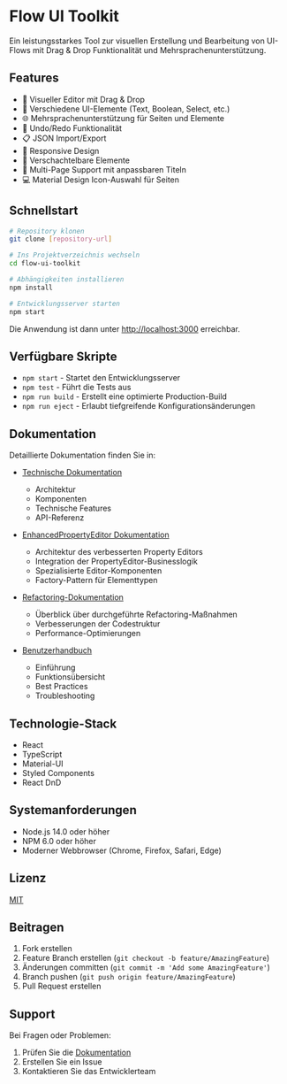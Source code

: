 # Flow UI Toolkit

Ein leistungsstarkes Tool zur visuellen Erstellung und Bearbeitung von UI-Flows mit Drag & Drop Funktionalität und Mehrsprachenunterstützung.

## Features

- 🎨 Visueller Editor mit Drag & Drop
- 📝 Verschiedene UI-Elemente (Text, Boolean, Select, etc.)
- 🌐 Mehrsprachenunterstützung für Seiten und Elemente
- 🔄 Undo/Redo Funktionalität
- 📋 JSON Import/Export
- 📱 Responsive Design
- 🎯 Verschachtelbare Elemente
- 📄 Multi-Page Support mit anpassbaren Titeln
- 💻 Material Design Icon-Auswahl für Seiten

## Schnellstart

```bash
# Repository klonen
git clone [repository-url]

# Ins Projektverzeichnis wechseln
cd flow-ui-toolkit

# Abhängigkeiten installieren
npm install

# Entwicklungsserver starten
npm start
```

Die Anwendung ist dann unter [http://localhost:3000](http://localhost:3000) erreichbar.

## Verfügbare Skripte

- `npm start` - Startet den Entwicklungsserver
- `npm test` - Führt die Tests aus
- `npm run build` - Erstellt eine optimierte Production-Build
- `npm run eject` - Erlaubt tiefgreifende Konfigurationsänderungen

## Dokumentation

Detaillierte Dokumentation finden Sie in:

- [Technische Dokumentation](docs/technical_documentation.md)
  - Architektur
  - Komponenten
  - Technische Features
  - API-Referenz

- [EnhancedPropertyEditor Dokumentation](docs/enhanced_property_editor.md)
  - Architektur des verbesserten Property Editors
  - Integration der PropertyEditor-Businesslogik
  - Spezialisierte Editor-Komponenten
  - Factory-Pattern für Elementtypen

- [Refactoring-Dokumentation](docs/refactoring_documentation.md)
  - Überblick über durchgeführte Refactoring-Maßnahmen
  - Verbesserungen der Codestruktur
  - Performance-Optimierungen

- [Benutzerhandbuch](docs/user_documentation.md)
  - Einführung
  - Funktionsübersicht
  - Best Practices
  - Troubleshooting

## Technologie-Stack

- React
- TypeScript
- Material-UI
- Styled Components
- React DnD

## Systemanforderungen

- Node.js 14.0 oder höher
- NPM 6.0 oder höher
- Moderner Webbrowser (Chrome, Firefox, Safari, Edge)

## Lizenz

[MIT](LICENSE)

## Beitragen

1. Fork erstellen
2. Feature Branch erstellen (`git checkout -b feature/AmazingFeature`)
3. Änderungen committen (`git commit -m 'Add some AmazingFeature'`)
4. Branch pushen (`git push origin feature/AmazingFeature`)
5. Pull Request erstellen

## Support

Bei Fragen oder Problemen:
1. Prüfen Sie die [Dokumentation](docs/)
2. Erstellen Sie ein Issue
3. Kontaktieren Sie das Entwicklerteam

